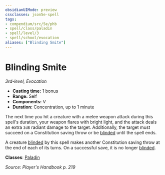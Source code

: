```yaml
---
obsidianUIMode: preview
cssclasses: json5e-spell
tags:
- compendium/src/5e/phb
- spell/class/paladin
- spell/level/3
- spell/school/evocation
aliases: ["Blinding Smite"]
---
```

# Blinding Smite
*3rd-level, Evocation*  

- **Casting time:** 1 bonus
- **Range:** Self
- **Components:** V
- **Duration:** Concentration, up to 1 minute

The next time you hit a creature with a melee weapon attack during this spell's duration, your weapon flares with bright light, and the attack deals an extra `3d8` radiant damage to the target. Additionally, the target must succeed on a Constitution saving throw or be [blinded](/compendium/rules/conditions.md#blinded) until the spell ends.

A creature [blinded](/compendium/rules/conditions.md#blinded) by this spell makes another Constitution saving throw at the end of each of its turns. On a successful save, it is no longer [blinded](/compendium/rules/conditions.md#blinded).

**Classes**: [Paladin](/compendium/classes/paladin.md)

*Source: Player's Handbook p. 219*